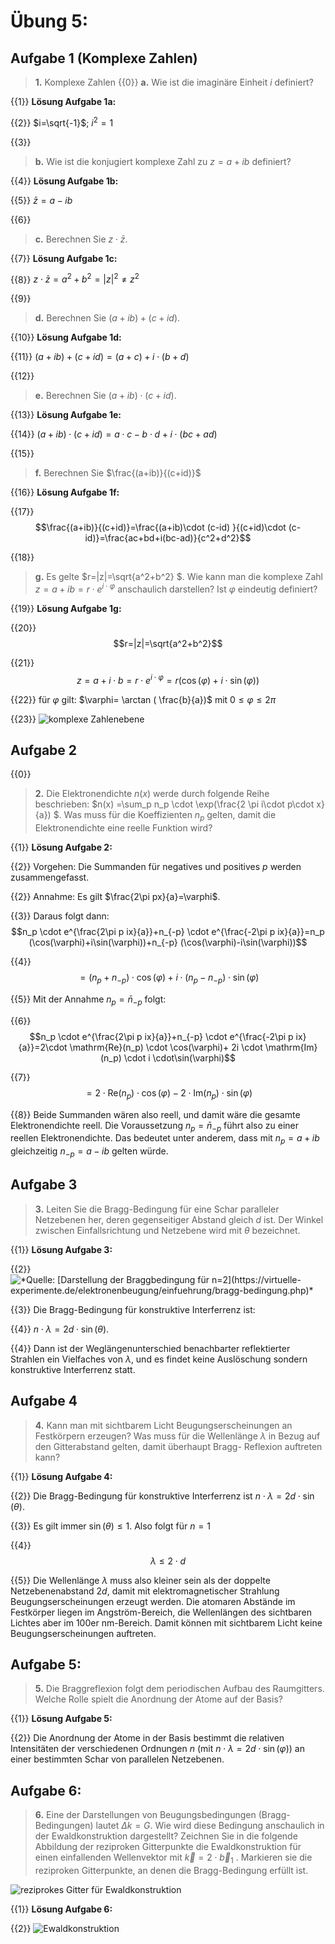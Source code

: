 <!--
author:   Claudia Funke

email:    claudia.funke@physik.tu-freiberg.de

version:  0.0.1

language: de

narrator: Deutsch Female

comment:  Struktur der Materie Übung 5, Komplexe Zahlen

@style
.lia-toc__bottom {
    display: none;
}
@end


import: https://raw.githubusercontent.com/liaTemplates/KekuleJS/master/README.md

-->




# Übung 5: 


## Aufgabe 1 (Komplexe Zahlen)
> __1.__ Komplexe Zahlen
{{0}}
>__a.__  Wie ist die imaginäre Einheit $i$ definiert?

{{1}}
**Lösung Aufgabe 1a:**

{{2}}
$i=\sqrt{-1}$; $i^2=1$

{{3}}
>__b.__  Wie ist die konjugiert komplexe  Zahl zu $z=a+ib$ definiert?

{{4}}
**Lösung Aufgabe 1b:**

{{5}}
$\bar{z}=a-ib$ 

{{6}}
>__c.__  Berechnen Sie $z\cdot \bar{z}$.

{{7}}
**Lösung Aufgabe 1c:**

{{8}}
$z\cdot \bar{z}=a^2+b^2=|z|^2 \ne z^2$

{{9}}
>__d.__  Berechnen Sie $(a+ib)+(c+id)$.


{{10}}
**Lösung Aufgabe 1d:**

{{11}}
$(a+ib)+(c+id)=(a+c)+i\cdot(b+d)$

{{12}}
>__e.__  Berechnen Sie $(a+ib)\cdot(c+id)$.

{{13}}
**Lösung Aufgabe 1e:**

{{14}}
$(a+ib)\cdot(c+id)=a\cdot c -b \cdot d +i\cdot (bc+ad)$

{{15}}
>__f.__  Berechnen Sie $\frac{(a+ib)}{(c+id)}$

{{16}}
**Lösung Aufgabe 1f:**

{{17}}
 $$\frac{(a+ib)}{(c+id)}=\frac{(a+ib)\cdot (c-id) }{(c+id)\cdot (c-id)}=\frac{ac+bd+i(bc-ad)}{c^2+d^2}$$

{{18}}
>__g.__  Es gelte $r=|z|=\sqrt{a^2+b^2} $. Wie kann man die komplexe Zahl $z=a+ib=r\cdot e^{i\cdot \varphi}$ anschaulich darstellen? Ist $\varphi$ eindeutig definiert?

{{19}}
**Lösung Aufgabe 1g:**

{{20}}
$$r=|z|=\sqrt{a^2+b^2}$$

{{21}}
$$z=a+i\cdot b=r\cdot e^{i\cdot \varphi}=r(\cos(\varphi)+i\cdot \sin(\varphi) )$$

{{22}}
für $\varphi$ gilt: $\varphi= \arctan  ( \frac{b}{a})$ mit $0 \le \varphi \le 2\pi$

{{23}}
![komplexe Zahlenebene](media/imaginaereZahl.png "*Quelle:  Claudia Funke licensed under [CC BY-NC-SA ](https://creativecommons.org/licenses/by-nc-sa/4.0/)*")

## Aufgabe 2

{{0}}
>__2.__ Die Elektronendichte $n(x)$  werde durch folgende Reihe beschrieben: $n(x) =\sum_p n_p \cdot \exp(\frac{2 \pi i\cdot p\cdot x}{a}) $. Was muss für die Koeffizienten $n_p$ gelten, damit die Elektronendichte eine reelle Funktion wird? 

{{1}}
**Lösung Aufgabe 2:**

{{2}}
Vorgehen: Die Summanden für negatives und positives $p$ werden zusammengefasst. 

{{2}}
Annahme: Es gilt  $\frac{2\pi px}{a}=\varphi$.

{{3}}
Daraus folgt dann:
$$n_p \cdot e^{\frac{2\pi p ix}{a}}+n_{-p} \cdot e^{\frac{-2\pi p ix}{a}}=n_p (\cos(\varphi)+i\sin(\varphi))+n_{-p} (\cos(\varphi)-i\sin(\varphi))$$

{{4}}
$$=(n_p+n_{-p})\cdot \cos(\varphi)+ i \cdot (n_p-n_{-p}) \cdot \sin(\varphi)$$

{{5}}
Mit der Annahme  $n_p=\bar{n}_{-p}$ folgt:

{{6}}
$$n_p \cdot e^{\frac{2\pi p ix}{a}}+n_{-p} \cdot e^{\frac{-2\pi p ix}{a}}=2\cdot \mathrm{Re}(n_p) \cdot \cos(\varphi)+ 2i \cdot \mathrm{Im}(n_p) \cdot i \cdot\sin(\varphi)$$

{{7}}
$$=2\cdot \mathrm{Re}(n_p) \cdot \cos(\varphi)- 2 \cdot  \mathrm{Im}(n_p)  \cdot\sin(\varphi)$$


{{8}}
Beide Summanden wären also reell, und damit wäre die gesamte Elektronendichte reell. Die Voraussetzung $n_p=\bar{n}_{-p}$ führt also zu einer reellen Elektronendichte. 
Das bedeutet unter anderem,  dass mit  $n_p=a+ib$ gleichzeitig $n_{-p}=a-ib$ gelten würde. 


## Aufgabe 3
>__3.__ Leiten Sie die Bragg-Bedingung für eine Schar paralleler Netzebenen her, deren gegenseitiger Abstand gleich $d$ ist. Der Winkel zwischen Einfallsrichtung und Netzebene wird mit $\theta$ bezeichnet. 


{{1}}
**Lösung Aufgabe 3:**

{{2}}
![](https://virtuelle-experimente.de/bilder/elektronenbeugung/Bragg-Bedingung.png "*Quelle: [Darstellung der Braggbedingung für n=2](https://virtuelle-experimente.de/elektronenbeugung/einfuehrung/bragg-bedingung.php)*")


{{3}}
Die Bragg-Bedingung für konstruktive Interferrenz ist:

{{4}}
$n\cdot \lambda =2d\cdot \sin (\theta)$.

{{4}}
Dann ist der Weglängenunterschied benachbarter reflektierter Strahlen ein Vielfaches von $\lambda$, und es findet keine Auslöschung sondern konstruktive Interferrenz statt.


## Aufgabe 4
>__4.__  Kann man mit sichtbarem Licht Beugungserscheinungen an Festkörpern erzeugen? Was muss für die Wellenlänge $\lambda$ in Bezug auf den Gitterabstand gelten, damit überhaupt Bragg- Reflexion auftreten kann?

{{1}}
**Lösung Aufgabe 4:**

{{2}}
Die Bragg-Bedingung für konstruktive Interferrenz ist 
$n\cdot \lambda =2d\cdot \sin (\theta)$. 

{{3}}
Es gilt immer 
$\sin (\theta) \le 1$. Also folgt für $n=1$ 

{{4}}
$$\lambda \le 2\cdot d $$

{{5}}
Die Wellenlänge $\lambda$ muss also kleiner sein als der doppelte Netzebenenabstand $2d$, damit mit elektromagnetischer Strahlung Beugungserscheinungen erzeugt werden. Die atomaren Abstände im Festkörper liegen im Angström-Bereich, die Wellenlängen des sichtbaren Lichtes aber im 100er nm-Bereich. Damit können mit sichtbarem Licht keine Beugungserscheinungen auftreten.


## Aufgabe 5:
>__5.__ Die Braggreflexion folgt dem periodischen Aufbau des Raumgitters. Welche Rolle spielt die Anordnung der Atome auf der Basis?

{{1}}
**Lösung Aufgabe 5:**

{{2}}
Die Anordnung der Atome in der Basis bestimmt die relativen Intensitäten der verschiedenen Ordnungen $n$ (mit $n\cdot \lambda =2d\cdot \sin (\varphi)$) an einer bestimmten Schar von parallelen Netzebenen.


## Aufgabe 6:

>__6.__ Eine der Darstellungen von Beugungsbedingungen (Bragg-Bedingungen) lautet $\Delta k=G$. Wie wird diese Bedingung anschaulich in der Ewaldkonstruktion dargestellt? Zeichnen Sie in die folgende Abbildung der reziproken Gitterpunkte die Ewaldkonstruktion für einen einfallenden Wellenvektor mit $\vec{k}=2\cdot \vec{b}_1$  . Markieren sie die reziproken Gitterpunkte, an denen die Bragg-Bedingung erfüllt ist.

![reziprokes Gitter für Ewaldkonstruktion](media/VorlageEwaldkonstruktion.png "*Quelle:  Claudia Funke licensed under [CC BY-NC-SA ](https://creativecommons.org/licenses/by-nc-sa/4.0/)*")


{{1}}
**Lösung Aufgabe 6:**

{{2}}
![Ewaldkonstruktion](media/Ewaldkonstruktion.png "*Quelle:  Claudia Funke licensed under [CC BY-NC-SA ](https://creativecommons.org/licenses/by-nc-sa/4.0/)*")



